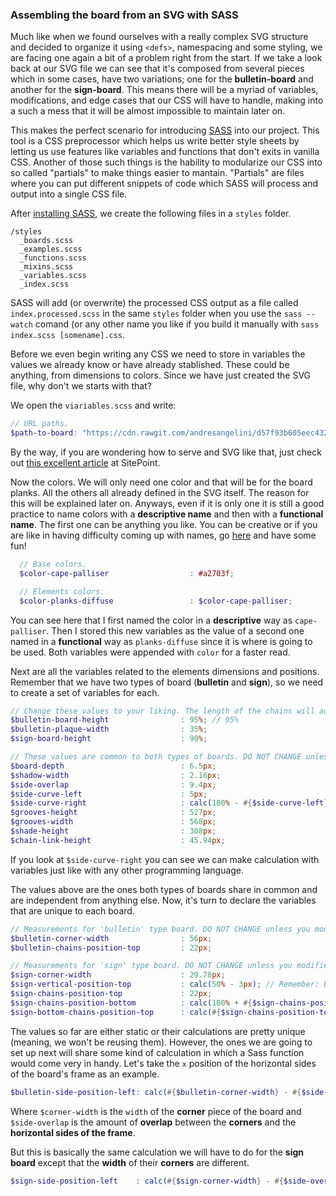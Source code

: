 ### Assembling the board from an SVG with SASS

Much like when we found ourselves with a really complex SVG structure and decided to organize it using `<defs>`, namespacing and some styling, we are facing one again a bit of a problem right from the start. If we take a look back at our SVG file we can see that it's composed from several pieces which in some cases, have two variations; one for the **bulletin-board** and another for the **sign-board**. This means there will be a myriad of variables, modifications, and edge cases that our CSS will have to handle, making into a such a mess that it will be almost impossible to maintain later on.

This makes the perfect scenario for introducing [SASS] into our project. This tool is a CSS preprocessor which helps us write better style sheets by letting us use features like variables and functions that don't exits in vanilla CSS. Another of those such things is the hability to modularize our CSS into so called "partials" to make things easier to mantain. "Partials" are files where you can put different snippets of code which SASS will process and output into a single CSS file.

After [installing SASS], we create the following files in a `styles` folder.

```
/styles
  _boards.scss
  _examples.scss
  _functions.scss
  _mixins.scss
  _variables.scss
  _index.scss
```
SASS will add (or overwrite) the processed CSS output as a file called `index.processed.scss` in the same `styles` folder when you use the `sass --watch` comand (or any other name you like if you build it manually with `sass index.scss [somename].css`.

Before we even begin writing any CSS we need to store in variables the values we already know or have already stablished. These could be anything, from dimensions to colors. Since we have just created the SVG file, why don't we starts with that?

We open the `viariables.scss` and write:

```scss
// URL paths.
$path-to-board: "https://cdn.rawgit.com/andresangelini/d57f93b605eec432fdea98b969aaac72/raw/f0ee9369b781dcf01eefc37575a99d8e5dbe7b35/board.svg";
```

By the way, if you are wondering how to serve and SVG like that, just check out [this excellent article] at SitePoint.

Now the colors. We will only need one color and that will be for the board planks. All the others all already defined in the SVG itself. The reason for this will be explained later on. Anyways, even if it is only one it is still a good practice to name colors with a **descriptive name** and then with a **functional name**. The first one can be anything you like. You can be creative or if you are like in having difficulty coming up with names, go [here][name that color] and have some fun!

```scss
  // Base colors.
  $color-cape-palliser                  : #a2703f;

  // Elements colors.
  $color-planks-diffuse                 : $color-cape-palliser;
```

You can see here that I first named the color in a **descriptive** way as `cape-palliser`. Then I stored this new variables as the value of a second one named in a **functional** way as `planks-diffuse` since it is where is going to be used. Both variables were appended with `color` for a faster read.

Next are all the variables related to the elements dimensions and positions. Remember that we have two types of board (**bulletin** and **sign**), so we need to create a set of variables for each.

```scss
// Change these values to your liking. The length of the chains will adjust automatically.
$bulletin-board-height                : 95%; // 95%
$bulletin-plaque-width                : 35%;
$sign-board-height                    : 90%;

// These values are common to both types of boards. DO NOT CHANGE unless you modified the SVG graphics.
$board-depth                          : 6.5px;
$shadow-width                         : 2.16px;
$side-overlap                         : 9.4px;
$side-curve-left                      : 5px;
$side-curve-right                     : calc(100% - #{$side-curve-left});
$grooves-height                       : 527px;
$grooves-width                        : 568px;
$shade-height                         : 308px;
$chain-link-height                    : 45.94px;
```

If you look at `$side-curve-right` you can see we can make calculation with variables just like with any other programming language.

The values above are the ones both types of boards share in common and are independent from anything else. Now, it's turn to declare the variables that are unique to each board.

```scss
// Measurements for 'bulletin' type board. DO NOT CHANGE unless you modified the SVG graphics.
$bulletin-corner-width                : 56px;
$bulletin-chains-position-top         : 22px;

// Measurements for 'sign' type board. DO NOT CHANGE unless you modified the SVG graphics.
$sign-corner-width                    : 29.78px;
$sign-vertical-position-top           : calc(50% - 3px); // Remember: background position in perecentage works differently.
$sign-chains-position-top             : 22px;
$sign-chains-position-bottom          : calc(100% + #{$sign-chains-position-top});
$sign-bottom-chains-position-top      : calc(#{$sign-chains-position-top} / 2);
```

The values so far are either static or their calculations are pretty unique (meaning, we won't be reusing them). However, the ones we are going to set up next will share some kind of calculation in which a Sass function would come very in handy. Let's take the `x` position of the horizontal sides of the board's frame as an example.

```scss
$bulletin-side-position-left: calc(#{$bulletin-corner-width} - #{$side-overlap});
```

Where `$corner-width` is the `width` of the **corner** piece of the board and `$side-overlap` is the amount of **overlap** between the **corners** and the **horizontal sides of the frame**.

But this is basically the same calculation we will have to do for the **sign board** except that the **width** of their **corners** are different.

```scss
$sign-side-position-left    : calc(#{$sign-corner-width} - #{$side-overlap});
```



[SASS]: https://sass-lang.com/
[installing SASS]: http://sass-lang.com/install
[this excellent article]: https://www.sitepoint.com/why-hosting-your-svgs-is-hard-and-how-to-beat-it/
[name that color]: http://chir.ag/projects/name-that-color/
